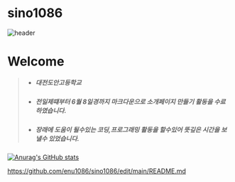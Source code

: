 # sino1086
![header](https://capsule-render.vercel.app/api?type=waving&color=FF0000&text=허은우&desc=대전도안고등학교&fontColor=FFD700&height=250&fontAlignY=40&fontsize=80)

# Welcome 
> - ##### 대전도안고등학교
> - ##### 전일제떄부터 6월 8일경까지 마크다운으로 소개페이지 만들기 활동을 수료하였습니다.
> - ##### 장래에 도움이 될수있는 코딩,프로그래밍 활동을 할수있어 뜻깊은 시간을 보낼수 있었습니다.
[![Anurag's GitHub stats](https://github-readme-stats.vercel.app/api?username=sino1086)](https://github.com/sino1086)

https://github.com/enu1086/sino1086/edit/main/README.md
